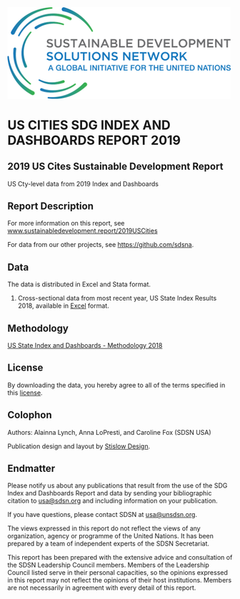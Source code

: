 <img src="https://github.com/sdsna/2018GlobalIndex/blob/master/SDSN_logo.jpg" width="500" alt="SDSN Logo">

# US CITIES SDG INDEX AND DASHBOARDS REPORT 2019  
## 2019 US Cites Sustainable Development Report 
US Cty-level data from 2019 Index and Dashboards

## Report Description


For more information on this report, see www.sustainabledevelopment.report/2019USCities

For data from our other projects, see https://github.com/sdsna.

## Data

The data is distributed in Excel and Stata format.

1. Cross-sectional data from most recent year, US State Index Results 2018, available in [Excel](https://github.com/sdsna/2019USCitiesIndex/blob/master/2019USCitiesIndexResults.xlsx) format.

## Methodology

[US State Index and Dashboards - Methodology 2018](https://github.com/sdsna/2018USStateIndex/blob/master/2018USStateIndexMethodology.pdf)

## License

By downloading the data, you hereby agree to all of the terms specified in this [license](https://github.com/sdsna).

## Colophon
Authors: Alainna Lynch, Anna LoPresti, and Caroline Fox (SDSN USA)

Publication design and layout by [Stislow Design](https://www.stislow.com/).

## Endmatter

Please notify us about any publications that result from the use of the SDG Index and Dashboards Report and data by sending your bibliographic citation to usa@sdsn.org and including information on your publication.

If you have questions, please contact SDSN at <usa@unsdsn.org>.

The views expressed in this report do not reflect the views of any organization, agency or programme of the United Nations. It has been prepared by a team of independent experts of the SDSN Secretariat.

This report has been prepared with the extensive advice and consultation of the SDSN Leadership Council members. Members of the Leadership Council listed serve in their personal capacities, so the opinions expressed in this report may not reflect the opinions of their host institutions. Members are not necessarily in agreement with every detail of this report.

